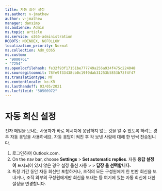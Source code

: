 ```yaml
---
title: 자동 회신 설정
ms.author: v-jmathew
author: v-jmathew
manager: dansimp
ms.audience: Admin
ms.topic: article
ms.service: o365-administration
ROBOTS: NOINDEX, NOFOLLOW
localization_priority: Normal
ms.collection: Adm_O365
ms.custom:
- "9000761"
- "7254"
ms.openlocfilehash: fe32f93f17151be777749a256a934f475c224048
ms.sourcegitcommit: 78fe9f33438cb0c19f0dab31253b5853b73f4f47
ms.translationtype: MT
ms.contentlocale: ko-KR
ms.lasthandoff: 03/05/2021
ms.locfileid: "50500972"
---
```

# <a name="set-up-an-automatic-reply"></a>자동 회신 설정

전자 메일을 보내는 사용자가 바로 메시지에 응답하지 않는 것을 알 수 있도록 하려는 경우 자동 응답을 사용하세요. 자동 응답이 켜진 후 각 보낸 사람에 대해 한 번씩 전송됩니다.

1. 로그인하여 Outlook.com.
2. On the nav bar, choose **Settings**  >  **Set automatic replies**. 자동 **응답 설정이** 표시되어 있지 않은 경우 설정 옵션 자동  >    >  **답장 을 선택합니다.**
3. 특정 기간 동안 자동 회신만 포함하거나, 조직의 모든 구성원에게 한 번만 회신을 보내거나, 조직 외부의 구성원에게만 회신을 보내는 등 여기에 있는 자동 회신에 대한 설정을 변경합니다.
